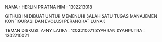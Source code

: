 NAMA : HERLIN PRIATNA
NIM : 1302213018

GITHUB INI DIBUAT UNTUK MEMENUHI SALAH SATU TUGAS MANAJEMEN KONFIGURASI DAN EVOLUSI PERANGKAT LUNAK

TEMAN DISKUSI:
AFNY LATIFA : 1302210071
SYAHRAN SYAHPUTRA : 1302210021
